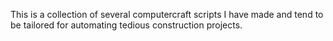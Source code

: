 This is a collection of several computercraft scripts I have made and tend to be tailored for automating tedious construction projects.
